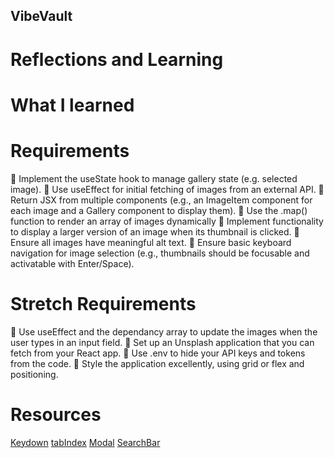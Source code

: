 ## VibeVault

# Reflections and Learning

# What I learned

# Requirements

🎯 Implement the useState hook to manage gallery state (e.g. selected image).
🎯 Use useEffect for initial fetching of images from an external API.
🎯 Return JSX from multiple components (e.g., an ImageItem component for each image and a Gallery component to display them).
🎯 Use the .map() function to render an array of images dynamically
🎯 Implement functionality to display a larger version of an image when its thumbnail is clicked.
🎯 Ensure all images have meaningful alt text.
🎯 Ensure basic keyboard navigation for image selection (e.g., thumbnails should be focusable and activatable with Enter/Space).

# Stretch Requirements

🏹 Use useEffect and the dependancy array to update the images when the user types in an input field.
🏹 Set up an Unsplash application that you can fetch from your React app.
🏹 Use .env to hide your API keys and tokens from the code.
🏹 Style the application excellently, using grid or flex and positioning.

# Resources
[Keydown](https://developer.mozilla.org/en-US/docs/Web/API/Element/keydown_event)
[tabIndex](https://developer.mozilla.org/en-US/docs/Web/HTML/Reference/Global_attributes/tabindex)
[Modal](https://www.youtube.com/watch?v=FSY2A0vzwko)
[SearchBar](https://www.youtube.com/watch?v=sWVgMcz8Q44)